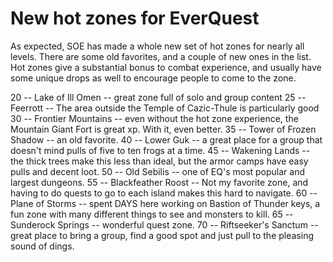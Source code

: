 # New hot zones for EverQuest

As expected, SOE has made a whole new set of hot zones for nearly all levels. There are some old favorites, and a couple of new ones in the list. Hot zones give a substantial bonus to combat experience, and usually have some unique drops as well to encourage people to come to the zone.

20 -- Lake of Ill Omen -- great zone full of solo and group content
25 -- Feerrott -- The area outside the Temple of Cazic-Thule is particularly good
30 -- Frontier Mountains -- even without the hot zone experience, the Mountain Giant Fort is great xp. With it, even better.
35 -- Tower of Frozen Shadow -- an old favorite.
40 -- Lower Guk -- a great place for a group that doesn't mind pulls of five to ten frogs at a time.
45 -- Wakening Lands -- the thick trees make this less than ideal, but the armor camps have easy pulls and decent loot.
50 -- Old Sebilis -- one of EQ's most popular and largest dungeons.
55 -- Blackfeather Roost -- Not my favorite zone, and having to do quests to go to each island makes this hard to navigate.
60 -- Plane of Storms -- spent DAYS here working on Bastion of Thunder keys, a fun zone with many different things to see and monsters to kill.
65 -- Sunderock Springs -- wonderful quest zone.
70 -- Riftseeker's Sanctum -- great place to bring a group, find a good spot and just pull to the pleasing sound of dings.


